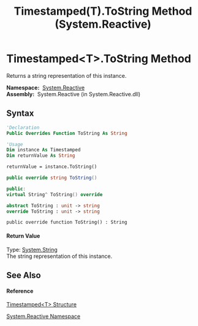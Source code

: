 ﻿---
title: Timestamped(T).ToString Method  (System.Reactive)
TOCTitle: ToString Method
ms:assetid: M:System.Reactive.Timestamped`1.ToString
ms:mtpsurl: https://msdn.microsoft.com/en-us/library/Hh244268(v=VS.103)
ms:contentKeyID: 36069902
ms.date: 06/28/2011
mtps_version: v=VS.103
f1_keywords:
- System.Reactive.Timestamped`1.ToString
dev_langs:
- CSharp
- JScript
- VB
- FSharp
- c++
---

# Timestamped\<T\>.ToString Method

Returns a string representation of this instance.

**Namespace:**  [System.Reactive](hh229356\(v=vs.103\).md)  
**Assembly:**  System.Reactive (in System.Reactive.dll)

## Syntax

``` vb
'Declaration
Public Overrides Function ToString As String
```

``` vb
'Usage
Dim instance As Timestamped
Dim returnValue As String

returnValue = instance.ToString()
```

``` csharp
public override string ToString()
```

``` c++
public:
virtual String^ ToString() override
```

``` fsharp
abstract ToString : unit -> string 
override ToString : unit -> string 
```

``` jscript
public override function ToString() : String
```

#### Return Value

Type: [System.String](https://msdn.microsoft.com/en-us/library/s1wwdcbf)  
The string representation of this instance.  

## See Also

#### Reference

[Timestamped\<T\> Structure](hh228977\(v=vs.103\).md)

[System.Reactive Namespace](hh229356\(v=vs.103\).md)

